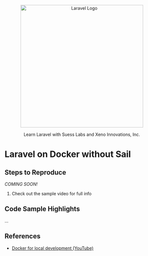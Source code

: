 <p align="center"><a href="https://laravel.com" target="_blank"><img src="https://raw.githubusercontent.com/laravel/art/master/logo-lockup/5%20SVG/2%20CMYK/1%20Full%20Color/laravel-logolockup-cmyk-red.svg" width="400" alt="Laravel Logo"></a></p>

<p align="center">
Learn Laravel with Suess Labs and Xeno Innovations, Inc.
</p>

# Laravel on Docker without Sail

## Steps to Reproduce

_COMING SOON!_

1. Check out the sample video for full info

## Code Sample Highlights

...

## References

* [Docker for local development (YouTube)](https://www.youtube.com/watch?v=vODwlBHsTX4)
